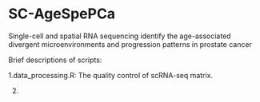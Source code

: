 # SC-AgeSpePCa
Single-cell and spatial RNA sequencing identify the age-associated divergent microenvironments and progression patterns in prostate cancer

Brief descriptions of scripts:

1.data_processing.R:
The quality control of scRNA-seq matrix.

2.
